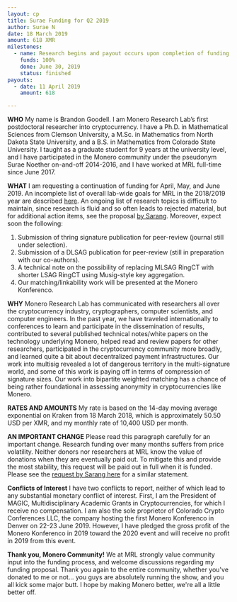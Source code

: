 ```yaml
---
layout: cp
title: Surae Funding for Q2 2019
author: Surae N
date: 18 March 2019
amount: 618 XMR
milestones:
  - name: Research begins and payout occurs upon completion of funding round
    funds: 100%
    done: June 30, 2019
    status: finished
payouts:
  - date: 11 April 2019
    amount: 618

---
```


**WHO** My name is Brandon Goodell. I am Monero Research Lab’s first postdoctoral researcher into cryptocurrency. I have a Ph.D. in Mathematical Sciences from Clemson University, a M.Sc. in Mathematics from North Dakota State University, and a B.S. in Mathematics from Colorado State University. I taught as a graduate student for 9 years at the university level, and I have participated in the Monero community under the pseudonym Surae Noether on-and-off 2014-2016, and I have worked at MRL full-time since June 2017.

**WHAT** I am requesting a continuation of funding for April, May, and June 2019. An incomplete list of overall lab-wide goals for MRL in the 2018/2019 year are described [here](https://github.com/monero-project/research-lab/issues). An ongoing list of research topics is difficult to maintain, since research is fluid and so often leads to rejected material, but for additional action items, see the proposal [by Sarang](https://ccs.getmonero.org/proposals/sarang-2019-q2.html). Moreover, expect soon the following:
1.  Submission of thring signature publication for peer-review (journal still under selection).
2.  Submission of a DLSAG publication for peer-review (still in preparation with our co-authors).
3.  A technical note on the possibility of replacing MLSAG RingCT with shorter LSAG RingCT using Musig-style key aggregation.
4.  Our matching/linkability work will be presented at the Monero Konferenco.

**WHY** Monero Research Lab has communicated with researchers all over the cryptocurrency industry, cryptographers, computer scientists, and computer engineers. In the past year, we have traveled internationally to conferences to learn and participate in the dissemination of results, contributed to several published technical notes/white papers on the technology underlying Monero, helped read and review papers for other researchers, participated in the cryptocurrency community more broadly, and learned quite a bit about decentralized payment infrastructures. Our work into multisig revealed a lot of dangerous territory in the multi-signature world, and some of this work is paying off in terms of compression of signature sizes. Our work into bipartite weighted matching has a chance of being rather foundational in assessing anonymity in cryptocurrencies like Monero.

**RATES AND AMOUNTS** My rate is based on the 14-day moving average exponential on Kraken from 18 March 2018, which is approximately 50.50 USD per XMR, and my monthly rate of 10,400 USD per month.

**AN IMPORTANT CHANGE** Please read this paragraph carefully for an important change. Research funding over many months suffers from price volatility. Neither donors nor researchers at MRL know the value of donations when they are eventually paid out. To mitigate this and provide the most stability, this request will be paid out in full when it is funded. Please see the [request by Sarang here](https://ccs.getmonero.org/proposals/sarang-2019-q2.html) for a similar statement.

**Conflicts of Interest** I have two conflicts to report, neither of which lead to any substantial monetary conflict of interest. First, I am the President of MAGIC, Multidisciplinary Academic Grants in Cryptocurrencies, for which I receive no compensation. I am also the sole proprietor of Colorado Crypto Conferences LLC, the company hosting the first Monero Konferenco in Denver on 22-23 June 2019. However, I have pledged the gross profit of the Monero Konferenco in 2019 toward the 2020 event and will receive no profit in 2019 from this event.

**Thank you, Monero Community!** We at MRL strongly value community input into the funding process, and welcome discussions regarding my funding proposal. Thank you again to the entire community, whether you've donated to me or not... you guys are absolutely running the show, and you all kick some major butt. I hope by making Monero better, we're all a little better off.